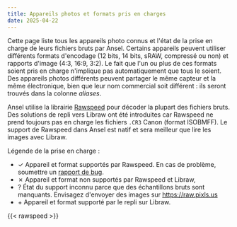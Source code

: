 ```yaml
---
title: Appareils photos et formats pris en charges
date: 2025-04-22
---
```


Cette page liste tous les appareils photo connus et l'état de la prise en charge de leurs fichiers bruts par Ansel. Certains appareils peuvent utiliser différents formats d'encodage (12 bits, 14 bits, sRAW, compressé ou non) et rapports d'image (4:3, 16:9, 3:2). Le fait que l'un ou plus de ces formats soient pris en charge n'implique pas automatiquement que tous le soient. Des appareils photos différents peuvent partager le même capteur et la même électronique, bien que leur nom commercial soit différent : ils seront trouvés dans la colonne _aliases_.

Ansel utilise la librairie [Rawspeed](https://darktable-org.github.io/rawspeed/) pour décoder la plupart des fichiers bruts. Des solutions de repli vers Libraw ont été introduites car Rawspeed ne prend toujours pas en charge les fichiers `.CR3` Canon (format ISOBMFF). Le support de Rawspeed dans Ansel est natif et sera meilleur que lire les images avec Libraw.

Légende de la prise en charge :

- <span class='badge rounded-circle text-bg-success square-badge'>✓</span> Appareil et format supportés par Rawspeed. En cas de problème, soumettre un [rapport de bug](https://github.com/darktable-org/rawspeed/issues).
- <span class='badge rounded-circle text-bg-danger square-badge'>✗</span> Appareil et format non supportés par Rawspeed et Libraw,
- <span class='badge rounded-circle text-bg-warning square-badge'>?</span> État du support inconnu parce que des échantillons bruts sont manquants. Envisagez d'envoyer des images sur <https://raw.pixls.us>
- <span class='badge rounded-circle text-bg-info square-badge'>+</span> Appareil et format supporté par le repli sur Libraw.

{{< rawspeed >}}
